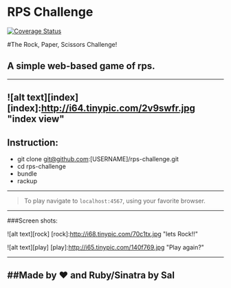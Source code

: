 # RPS Challenge
[![Coverage Status](https://coveralls.io/repos/github/cyberplanner/rps-challenge/badge.svg?branch=master)](https://coveralls.io/github/cyberplanner/rps-challenge?branch=master)

#The Rock, Paper, Scissors Challenge!
## A simple web-based game of rps.
-----
![alt text][index]
[index]:http://i64.tinypic.com/2v9swfr.jpg "index view"
-------
## Instruction:
* git clone git@github.com:[USERNAME]/rps-challenge.git
* cd rps-challenge
* bundle
* rackup
____

>To play navigate to `localhost:4567`, using your favorite browser.

------

###Screen shots:

<!-- ![alt text][new-game]
[new-game]:http://i67.tinypic.com/2q0vldx.jpg "Start a new Game!" -->

![alt text][rock]
[rock]:http://i68.tinypic.com/70c1tx.jpg "lets Rock!!"

![alt text][play]
[play]:http://i65.tinypic.com/140f769.jpg "Play again?"

-----
##Made by :heart: and Ruby/Sinatra by Sal
-----
